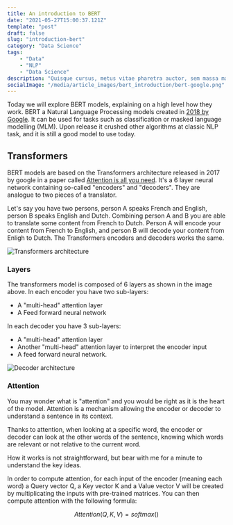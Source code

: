 ```yaml
---
title: An introduction to BERT
date: "2021-05-27T15:00:37.121Z"
template: "post"
draft: false
slug: "introduction-bert"
category: "Data Science"
tags:
    - "Data"
    - "NLP"
    - "Data Science"
description: "Quisque cursus, metus vitae pharetra auctor, sem massa mattis sem, at interdum magna augue eget diam. Vestibulum ante ipsum primis in faucibus orci luctus et ultrices posuere cubilia Curae; Morbi lacinia molestie dui. Praesent blandit dolor. Sed non quam. In vel mi sit amet augue congue elementum."
socialImage: "/media/article_images/bert_introduction/bert-google.png"
---
```


Today we will explore BERT models, explaining on a high level how they work. 
BERT a Natural Language Processing models created in [2018 by Google](https://arxiv.org/abs/1810.04805).
It can be used for tasks such as classification or masked language modelling (MLM).
Upon release it crushed other algorithms at classic NLP task, and it is still a good model to use today. 

## Transformers

BERT models are based on the Transformers architecture released in 2017 by google in a paper called 
[Attention is all you need](https://arxiv.org/abs/1706.03762). 
It's a 6 layer neural network containing so-called "encoders" and "decoders". They are analogue to two pieces of a translator.

Let's say you have two persons, person A speaks French and English, person B speaks English and Dutch. Combining person A and B you are able to translate some content from French to Dutch. Person A will encode your content from French to English, and person B will decode your content from Enligh to Dutch. The Transformers encoders and decoders works the same.

![Transformers architecture](/media/article_images/bert_introduction/The_transformer_encoder_decoder_stack.png "Transformers architecture. Source: [The Illustrated Transfomers](https://jalammar.github.io/illustrated-transformer/)")

### Layers
The transformers model is composed of 6 layers as shown in the image above. In each encoder you have two sub-layers:

- A "multi-head" attention layer
- A Feed forward neural network

In each decoder you have 3 sub-layers:

- A "multi-head" attention layer
- Another "multi-head" attention layer to interpret the encoder input
- A feed forward neural network.

![Decoder architecture](/media/article_images/bert_introduction/decoder_architecture.png "The full architectures of an encoder and a decoder layer. Source:[Attention is all you need](https://arxiv.org/abs/1706.03762)")

### Attention
You may wonder what is "attention" and you would be right as it is the heart of the model. 
Attention is a mechanism allowing the encoder or decoder to understand a sentence in its context. 

Thanks to attention, when looking at a specific word, the encoder or decoder can look at the other words of the sentence, knowing which words are relevant or not relative to the current word. 

How it works is not straightforward, but bear with me for a minute to understand the key ideas.

In order to compute attention, for each input of the encoder (meaning each word) a Query vector Q, a Key vector K and a Value vector V will be created by multiplicating the inputs with pre-trained matrices. You can then compute attention with the following formula:

$$
Attention(Q,K,V)=softmax()
$$

